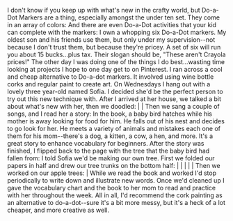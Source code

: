 I don't know if you keep up with what's new in the crafty world, but Do-a-Dot Markers are a thing, especially amongst the under ten set. They come in an array of colors:
And there are even Do-a-Dot activities that your kid can complete with the markers:
I own a whopping six Do-a-Dot markers. My oldest son and his friends use them, but only under my supervision--not because I don't trust them, but because they're pricey. A set of six will run you about 15 bucks...plus tax. Their slogan should be, "These aren't Crayola prices!"
The other day I was doing one of the things I do best...wasting time looking at projects I hope to one day get to on Pinterest. I ran across a cool and cheap alternative to Do-a-dot markers. It involved using wine bottle corks and regular paint to create art.
On Wednesdays I hang out with a lovely three year-old named Sofia. I decided she'd be the perfect person to try out this new technique with. After I arrived at her house, we talked a bit about what's new with her, then we doodled:
|
|
Then we sang a couple of songs, and I read her a story:
In the book, a baby bird hatches while his mother is away looking for food for him. He falls out of his nest and decides to go look for her. He meets a variety of animals and mistakes each one of them for his mom--there's a dog, a kitten, a cow, a hen, and more. It's a great story to enhance vocabulary for beginners. After the story was finished, I flipped back to the page with the tree that the baby bird had fallen from:
I told Sofia we'd be making our own tree. First we folded our papers in half and drew our tree trunks on the bottom half:
|
|
|
|
|
Then we worked on our apple trees:
|
While we read the book and worked I'd stop periodically to write down and illustrate new words. Once we'd cleaned up I gave the vocabulary chart and the book to her mom to read and practice with her throughout the week.
All in all, I'd recommend the cork painting as an alternative to do-a-dot--sure it's a bit more messy, but it's a heck of a lot cheaper, and more creative as well.